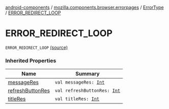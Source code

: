 [android-components](../../index.md) / [mozilla.components.browser.errorpages](../index.md) / [ErrorType](index.md) / [ERROR_REDIRECT_LOOP](./-e-r-r-o-r_-r-e-d-i-r-e-c-t_-l-o-o-p.md)

# ERROR_REDIRECT_LOOP

`ERROR_REDIRECT_LOOP` [(source)](https://github.com/mozilla-mobile/android-components/blob/master/components/browser/errorpages/src/main/java/mozilla/components/browser/errorpages/ErrorPages.kt#L79)

### Inherited Properties

| Name | Summary |
|---|---|
| [messageRes](message-res.md) | `val messageRes: `[`Int`](https://kotlinlang.org/api/latest/jvm/stdlib/kotlin/-int/index.html) |
| [refreshButtonRes](refresh-button-res.md) | `val refreshButtonRes: `[`Int`](https://kotlinlang.org/api/latest/jvm/stdlib/kotlin/-int/index.html) |
| [titleRes](title-res.md) | `val titleRes: `[`Int`](https://kotlinlang.org/api/latest/jvm/stdlib/kotlin/-int/index.html) |
